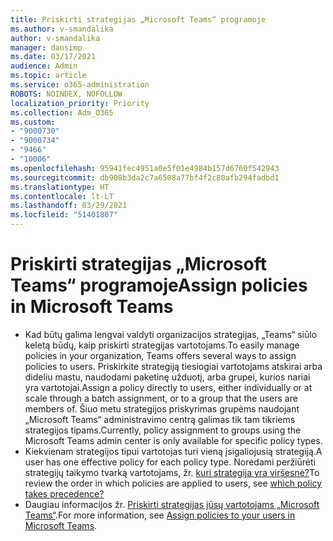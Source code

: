 ```yaml
---
title: Priskirti strategijas „Microsoft Teams“ programoje
ms.author: v-smandalika
author: v-smandalika
manager: dansimp
ms.date: 03/17/2021
audience: Admin
ms.topic: article
ms.service: o365-administration
ROBOTS: NOINDEX, NOFOLLOW
localization_priority: Priority
ms.collection: Adm_O365
ms.custom:
- "9000730"
- "9000734"
- "9466"
- "10006"
ms.openlocfilehash: 95941fec4951a0e5f01e4984b157d6760f542943
ms.sourcegitcommit: db908b3da2c7a6508a77bf4f2c80afb294fadbd1
ms.translationtype: HT
ms.contentlocale: lt-LT
ms.lasthandoff: 03/29/2021
ms.locfileid: "51401807"
---
```

# <a name="assign-policies-in-microsoft-teams"></a><span data-ttu-id="05ecb-102">Priskirti strategijas „Microsoft Teams“ programoje</span><span class="sxs-lookup"><span data-stu-id="05ecb-102">Assign policies in Microsoft Teams</span></span>

- <span data-ttu-id="05ecb-103">Kad būtų galima lengvai valdyti organizacijos strategijas, „Teams“ siūlo keletą būdų, kaip priskirti strategijas vartotojams.</span><span class="sxs-lookup"><span data-stu-id="05ecb-103">To easily manage policies in your organization, Teams offers several ways to assign policies to users.</span></span> <span data-ttu-id="05ecb-104">Priskirkite strategiją tiesiogiai vartotojams atskirai arba dideliu mastu, naudodami paketinę užduotį, arba grupei, kurios nariai yra vartotojai.</span><span class="sxs-lookup"><span data-stu-id="05ecb-104">Assign a policy directly to users, either individually or at scale through a batch assignment, or to a group that the users are members of.</span></span>  <span data-ttu-id="05ecb-105">Šiuo metu strategijos priskyrimas grupėms naudojant „Microsoft Teams“ administravimo centrą galimas tik tam tikriems strategijos tipams.</span><span class="sxs-lookup"><span data-stu-id="05ecb-105">Currently, policy assignment to groups using the Microsoft Teams admin center is only available for specific policy types.</span></span> 
- <span data-ttu-id="05ecb-106">Kiekvienam strategijos tipui vartotojas turi vieną įsigaliojusią strategiją.</span><span class="sxs-lookup"><span data-stu-id="05ecb-106">A user has one effective policy for each policy type.</span></span> <span data-ttu-id="05ecb-107">Norėdami peržiūrėti strategijų taikymo tvarką vartotojams, žr. [kuri strategija yra viršesnė?](https://docs.microsoft.com/microsoftteams/assign-policies#which-policy-takes-precedence)</span><span class="sxs-lookup"><span data-stu-id="05ecb-107">To review the order in which policies are applied to users, see [which policy takes precedence?](https://docs.microsoft.com/microsoftteams/assign-policies#which-policy-takes-precedence)</span></span>
- <span data-ttu-id="05ecb-108">Daugiau informacijos žr. [Priskirti strategijas jūsų vartotojams „Microsoft Teams“](https://docs.microsoft.com/microsoftteams/assign-policies).</span><span class="sxs-lookup"><span data-stu-id="05ecb-108">For more information, see [Assign policies to your users in Microsoft Teams](https://docs.microsoft.com/microsoftteams/assign-policies).</span></span>
